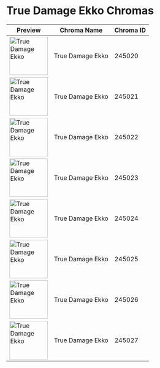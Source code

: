 # True Damage Ekko Chromas

| Preview | Chroma Name | Chroma ID |
|---|---|---|
| <img src='https://raw.communitydragon.org/latest/plugins/rcp-be-lol-game-data/global/default/v1/champion-chroma-images/245/245020.png' alt='True Damage Ekko' width='100'> | True Damage Ekko | 245020 |
| <img src='https://raw.communitydragon.org/latest/plugins/rcp-be-lol-game-data/global/default/v1/champion-chroma-images/245/245021.png' alt='True Damage Ekko' width='100'> | True Damage Ekko | 245021 |
| <img src='https://raw.communitydragon.org/latest/plugins/rcp-be-lol-game-data/global/default/v1/champion-chroma-images/245/245022.png' alt='True Damage Ekko' width='100'> | True Damage Ekko | 245022 |
| <img src='https://raw.communitydragon.org/latest/plugins/rcp-be-lol-game-data/global/default/v1/champion-chroma-images/245/245023.png' alt='True Damage Ekko' width='100'> | True Damage Ekko | 245023 |
| <img src='https://raw.communitydragon.org/latest/plugins/rcp-be-lol-game-data/global/default/v1/champion-chroma-images/245/245024.png' alt='True Damage Ekko' width='100'> | True Damage Ekko | 245024 |
| <img src='https://raw.communitydragon.org/latest/plugins/rcp-be-lol-game-data/global/default/v1/champion-chroma-images/245/245025.png' alt='True Damage Ekko' width='100'> | True Damage Ekko | 245025 |
| <img src='https://raw.communitydragon.org/latest/plugins/rcp-be-lol-game-data/global/default/v1/champion-chroma-images/245/245026.png' alt='True Damage Ekko' width='100'> | True Damage Ekko | 245026 |
| <img src='https://raw.communitydragon.org/latest/plugins/rcp-be-lol-game-data/global/default/v1/champion-chroma-images/245/245027.png' alt='True Damage Ekko' width='100'> | True Damage Ekko | 245027 |

